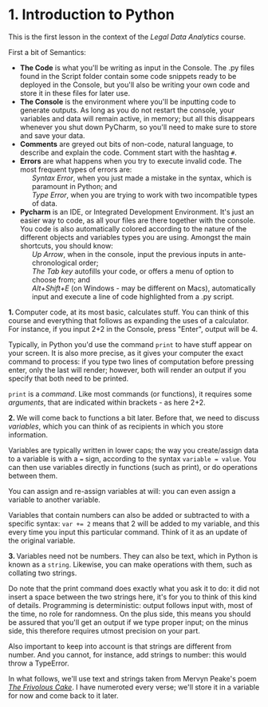 <h1>1. Introduction to Python</h1>

<p>This is the first lesson in the context of the <i>Legal Data Analytics</i> course.</p>

First a bit of Semantics:

<ul><li><b>The Code</b> is what you'll be writing as input in the Console. The .py files found in the Script folder 
contain some code snippets ready to be deployed in the Console, but you'll also be writing your own code and store 
it in these files for later use.
</li>
    <li><b>The Console</b> is the environment where you'll be inputting code to generate outputs. As long as you 
do not restart the console, your variables and data will remain active, in memory; but all this disappears whenever 
you shut 
down PyCharm, so you'll need to make sure to store and save your data.</li>
    <li><b>Comments</b> are greyed out bits of non-code, natural language, to describe and explain the code. 
Comment start with the hashtag <code>#</code>.    
<li><b>Errors</b> are what happens when you try to execute invalid code. The most frequent types of 
errors are:<ol><i>Syntax Error</i>, when you just made a mistake in the syntax, which is paramount in Python; and</ol>
<ol><i>Type Error</i>, when you are trying to work with two incompatible types of data.</ol></li>
    <li><b>Pycharm</b> is an IDE, or Integrated Development Environment. It's just an easier way to code, as 
all your files are there together with the console. You code is also automatically colored according to the nature 
of the different objects and variables types you are using. Amongst the main shortcuts, you should know:
<ol><i>Up Arrow</i>, when in the console, input the previous inputs in ante-chronological order;</ol>
<ol><i>The Tab key</i> autofills your code, or offers a menu of option to choose from; and</ol>
<ol><i>Alt+Shift+E</i> (on Windows - may be different on Macs), automatically input and execute a line of code 
highlighted from a .py script.
</ol></li></ul>

<b>1. </b>Computer code, at its most basic, calculates stuff. You can think of this course and everything that 
follows as expanding the uses of a calculator. For instance, if you input 2+2 in the Console, press "Enter", output will be 4.

Typically, in Python you'd use the command `print` to have stuff appear on your screen. It is also more precise, as 
it gives your computer the exact command to process: if you type two lines of computation before pressing enter, 
only the last will render; however, both will render an output if you specify that both need to be printed.

`print` is a <em>command</em>. Like most commands (or functions), it requires some <em>arguments</em>, that are 
indicated 
within 
brackets - as here 2+2.

<b>2. </b>We will come back to functions a bit later. Before that, we need to discuss <em>variables</em>, which you can think of as recipients in which you store information.

Variables are typically written in lower caps; the way  you create/assign data to a variable is with a `=` sign, according 
to the syntax `variable = value`.
You can then use variables directly in functions (such as print), or do operations between them.

You can assign and re-assign variables at will: you can even assign a variable to 
another variable. 

Variables that contain numbers can also be added or subtracted to with a specific syntax: `var += 2` means that 2 
will be added to my variable, and this every time you input this particular command. Think of it as an update of the 
original 
variable.

<b>3. </b>Variables need not be numbers. They can also be text, which in Python is known as a `string`. Likewise, you can make operations with them, such as collating two strings.

Do note that the print command does exactly what you ask it to do: it did not insert a space between the two strings 
here, it's for you to think of this kind of details. Programming is deterministic: output follows input with, most 
of the time, no role for randomness. On the plus side, this means you should be assured that you'll get an output if 
we type proper input; on the minus side, this therefore requires utmost precision on your part. 

Also important to keep into account is that strings are different from number. And you cannot, for instance, add 
strings to number: this would throw a TypeError.

In what follows, we'll use text and strings taken from Mervyn Peake's poem <a href ="https://gormenghasts.tumblr.com/post/80656474535/the-frivolous-cake-a-freckled-and-frivolous-cake"><i>The Frivolous Cake</i></a>. I have numeroted every verse; we'll store it in a variable for now and come back to it later.
